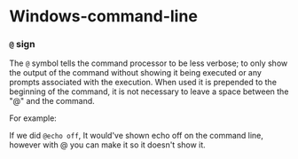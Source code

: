 # Windows-command-line

### `@` sign

The `@` symbol tells the command processor to be less verbose; to only show the output of the command without showing it being executed or any prompts associated with the execution. When used it is prepended to the beginning of the command, it is not necessary to leave a space between the "@" and the command.

For example:

 If we did `@echo off`, It would've shown echo off on the command line, however with @ you can make it so it doesn't show it.

